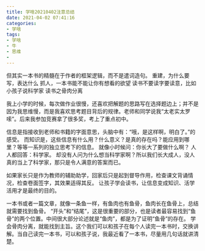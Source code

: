 ```yaml
---
title: 学啥20210402注意总结
date: 2021-04-02 07:41:16
categories:
- 学啥
tags:
- 学啥
- 牛
- 思维
- 
---
```

但其实一本书的精髓在于作者的框架逻辑，而不是遣词造句。
重建，为什么要写，表达什么
抓人，一本书能不能让你有想看的欲望
读书不要读字要读意，比如小孩子说科学家
读书之骨肉分离


我上小学的时候，每次做作业很慢，还喜欢把解题的思路写在选择题边上；并不是因为我思维慢，而是我喜欢思考题目背后的规律。老师和同学说我“太老实太罗嗦”。后来我参加竞赛拿了很多奖，考上了重点初中。


信息是指接收到老师和书籍的字面意思，头脑中有：“哦，是这样啊，明白了。”的感受。
而知识是，这些信息有什么用？什么意义？是真的存在吗？能应用到哪里？等等一系列的独立思考下的信息。
就像小时候问：你长大了要做什么啊？
人人都回答：科学家。
却没有人问为什么想当科学家啊？所以我们长大成人，没人真的当上了科学家，那只是令人满意的答案而已。


如果家长只是作为教师的辅助助学，回家后只是起到督导作用，检查课文背诵情况，检查卷面签字，其效果适得其反。
让孩子学会读书，让信息变成知识、活学活用才是最终的目的。


一本书或者一篇文章，就像一条鱼一样，有鱼肉也有鱼骨，鱼肉长在鱼骨上，总结就需要找到鱼骨。
“开头”和“结尾”，这是很重要的部分，也是读者最容易找到“鱼骨”的两个位置。中间很大部分论述就是“鱼肉”，都是为了证明“鱼骨”的存在。
学会骨肉分离，就能找到主旨。这个我们可以和孩子在每个人读完一本书时，交换讲解。当自己读完一本书，可以和孩子说，我最近看了一本书，尽量用几句话就讲清楚。
